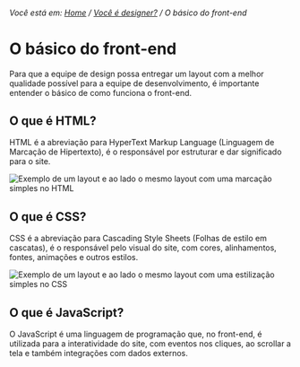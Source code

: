 ###### Você está em: [Home](/README.md) / [Você é designer?](/docs/chapter-2/) / O básico do front-end

# O básico do front-end

Para que a equipe de design possa entregar um layout com a melhor qualidade possível para a equipe de desenvolvimento, é importante entender o básico de como funciona o front-end.

## O que é HTML?

HTML é a abreviação para HyperText Markup Language (Linguagem de Marcação de Hipertexto), é o responsável por estruturar e dar significado para o site.

![Exemplo de um layout e ao lado o mesmo layout com uma marcação simples no HTML](https://user-images.githubusercontent.com/3299130/186409203-cfdc41a9-ebce-4489-841f-e6a4fe45b677.png)


## O que é CSS?

CSS é a abreviação para Cascading Style Sheets (Folhas de estilo em cascatas), é o responsável pelo visual do site, com cores, alinhamentos, fontes, animações e outros estilos.

![Exemplo de um layout e ao lado o mesmo layout com uma estilização simples no CSS](https://user-images.githubusercontent.com/3299130/186409257-bceaf7cf-71b6-498a-8aa3-5d031d810d59.png)


## O que é JavaScript?

O JavaScript é uma linguagem de programação que, no front-end, é utilizada para a interatividade do site, com eventos nos cliques, ao scrollar a tela e também integrações com dados externos. 
